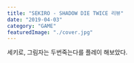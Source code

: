 ```yaml
---
title: "SEKIRO - SHADOW DIE TWICE 리뷰"
date: "2019-04-03"
category: "GAME"
featuredImage: "./cover.jpg"
---
```


세키로, 그림자는 두번죽는다를 플레이 해보았다.